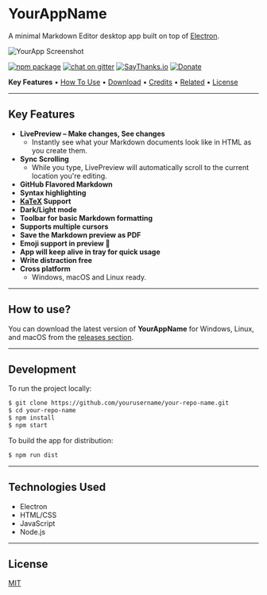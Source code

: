# YourAppName

A minimal Markdown Editor desktop app built on top of [Electron](https://www.electronjs.org/).

![YourApp Screenshot](screenshot.png)

[![npm package](https://img.shields.io/badge/npm%20package-1.2.1-green.svg)](https://www.npmjs.com/)
[![chat on gitter](https://badges.gitter.im/Join%20Chat.svg)](https://gitter.im/)
[![SayThanks.io](https://img.shields.io/badge/SayThanks.io-%F0%9F%92%95-1EAEDB.svg)](https://saythanks.io/)
[![Donate](https://img.shields.io/badge/$-donate-ff69b4.svg)](https://donate.com)

**Key Features** • [How To Use](#how-to-use) • [Download](#how-to-use) • [Credits](#technologies-used) • [Related](#) • [License](#license)

---

## Key Features

- **LivePreview – Make changes, See changes**  
  - Instantly see what your Markdown documents look like in HTML as you create them.
- **Sync Scrolling**  
  - While you type, LivePreview will automatically scroll to the current location you're editing.
- **GitHub Flavored Markdown**
- **Syntax highlighting**
- **[KaTeX](https://katex.org/) Support**
- **Dark/Light mode**
- **Toolbar for basic Markdown formatting**
- **Supports multiple cursors**
- **Save the Markdown preview as PDF**
- **Emoji support in preview 🎉**
- **App will keep alive in tray for quick usage**
- **Write distraction free**
- **Cross platform**  
  - Windows, macOS and Linux ready.

---

## How to use?

You can download the latest version of **YourAppName** for Windows, Linux, and macOS from the [releases section](https://github.com/yourusername/your-repo-name/releases/latest).

---

## Development

To run the project locally:

```bash
$ git clone https://github.com/yourusername/your-repo-name.git
$ cd your-repo-name
$ npm install
$ npm start
```

To build the app for distribution:

```bash
$ npm run dist
```

---

## Technologies Used

- Electron
- HTML/CSS
- JavaScript
- Node.js

---

## License

[MIT](LICENSE)
